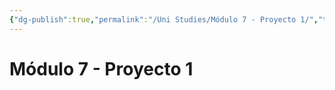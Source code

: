 ```yaml
---
{"dg-publish":true,"permalink":"/Uni Studies/Módulo 7 - Proyecto 1/","title":"Módulo 7 - Proyecto 1","tags":["Contexto/Universidad",""],"created":"2023-03-14T13:37:00.499-05:00","updated":"2023-09-09T18:09:41.229-05:00"}
---
```



# Módulo 7 - Proyecto 1

